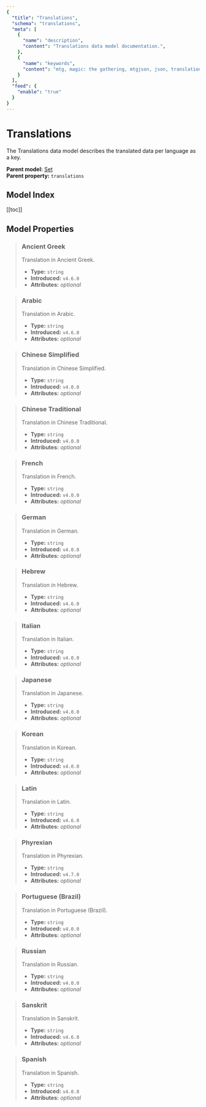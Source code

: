 ```yaml
---
{
  "title": "Translations",
  "schema": "translations",
  "meta": [
    {
      "name": "description",
      "content": "Translations data model documentation.",
    },
    {
      "name": "keywords",
      "content": "mtg, magic: the gathering, mtgjson, json, translations",
    }
  ],
  "feed": {
    "enable": "true"
  }
}
---
```


# Translations

The Translations data model describes the translated data per language as a key.

**Parent model:** [Set](/file-models/set/)  
**Parent property:** `translations`  

## Model Index

<PropertyToggler/>

[[toc]]

## Model Properties

> ### Ancient Greek  
> Translation in Ancient Greek.  
>
> - **Type:** `string`  
> - **Introduced:** `v4.6.0`
> - **Attributes:** <i class="optional">optional</i>

> ### Arabic  
> Translation in Arabic.  
>
> - **Type:** `string`  
> - **Introduced:** `v4.6.0`
> - **Attributes:** <i class="optional">optional</i>

> ### Chinese Simplified  
> Translation in Chinese Simplified.  
>
> - **Type:** `string`  
> - **Introduced:** `v4.0.0`
> - **Attributes:** <i class="optional">optional</i>

> ### Chinese Traditional  
> Translation in Chinese Traditional.  
>
> - **Type:** `string`  
> - **Introduced:** `v4.0.0`
> - **Attributes:** <i class="optional">optional</i>

> ### French  
> Translation in French.  
>
> - **Type:** `string`  
> - **Introduced:** `v4.0.0`
> - **Attributes:** <i class="optional">optional</i>

> ### German  
> Translation in German.  
>
> - **Type:** `string`  
> - **Introduced:** `v4.0.0`
> - **Attributes:** <i class="optional">optional</i>

> ### Hebrew  
> Translation in Hebrew.  
>
> - **Type:** `string`  
> - **Introduced:** `v4.6.0`
> - **Attributes:** <i class="optional">optional</i>

> ### Italian  
> Translation in Italian.  
>
> - **Type:** `string`  
> - **Introduced:** `v4.0.0`
> - **Attributes:** <i class="optional">optional</i>

> ### Japanese  
> Translation in Japanese.  
>
> - **Type:** `string`  
> - **Introduced:** `v4.0.0`
> - **Attributes:** <i class="optional">optional</i>

> ### Korean  
> Translation in Korean.  
>
> - **Type:** `string`  
> - **Introduced:** `v4.0.0`
> - **Attributes:** <i class="optional">optional</i>

> ### Latin  
> Translation in Latin.  
>
> - **Type:** `string`  
> - **Introduced:** `v4.6.0`
> - **Attributes:** <i class="optional">optional</i>

> ### Phyrexian  
> Translation in Phyrexian.  
>
> - **Type:** `string`  
> - **Introduced:** `v4.7.0`
> - **Attributes:** <i class="optional">optional</i>

> ### Portuguese (Brazil)  
> Translation in Portuguese (Brazil).  
>
> - **Type:** `string`  
> - **Introduced:** `v4.0.0`
> - **Attributes:** <i class="optional">optional</i>

> ### Russian  
> Translation in Russian.  
>
> - **Type:** `string`  
> - **Introduced:** `v4.0.0`
> - **Attributes:** <i class="optional">optional</i>

> ### Sanskrit  
> Translation in Sanskrit.  
>
> - **Type:** `string`  
> - **Introduced:** `v4.6.0`
> - **Attributes:** <i class="optional">optional</i>

> ### Spanish  
> Translation in Spanish.  
>
> - **Type:** `string`  
> - **Introduced:** `v4.0.0`
> - **Attributes:** <i class="optional">optional</i>
